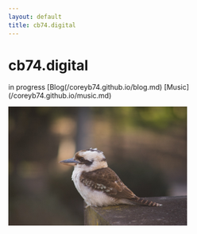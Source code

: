```yaml
---
layout: default
title: cb74.digital
---
```

<body>
	<h1>cb74.digital</h1>
	<p>in progress
	[Blog(/coreyb74.github.io/blog.md)
	[Music](/coreyb74.github.io/music.md)
	</p>
<img src="images/DSC08828-2.jpg" width="360" height="240" class="center"/>
</body>
